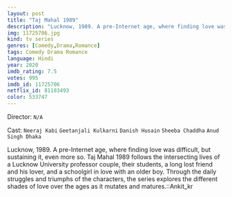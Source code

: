 ```yaml
---
layout: post
title: "Taj Mahal 1989"
description: "Lucknow, 1989. A pre-Internet age, where finding love was difficult, but sustaining it, even more so. Taj Mahal 1989 follows the intersecting lives of a Lucknow University professor couple, their students, a long lost friend and his lover, and a schoolgirl in love with an older boy. Through the daily struggles and triumphs of the characters, the series explores the different shades of love over the ages as it mutates and matures..."
img: 11725706.jpg
kind: tv series
genres: [Comedy,Drama,Romance]
tags: Comedy Drama Romance 
language: Hindi
year: 2020
imdb_rating: 7.5
votes: 995
imdb_id: 11725706
netflix_id: 81183493
color: 533747
---
```

Director: `N/A`  

Cast: `Neeraj Kabi` `Geetanjali Kulkarni` `Danish Husain` `Sheeba Chaddha` `Anud Singh Dhaka` 

Lucknow, 1989. A pre-Internet age, where finding love was difficult, but sustaining it, even more so. Taj Mahal 1989 follows the intersecting lives of a Lucknow University professor couple, their students, a long lost friend and his lover, and a schoolgirl in love with an older boy. Through the daily struggles and triumphs of the characters, the series explores the different shades of love over the ages as it mutates and matures.::Ankit_kr